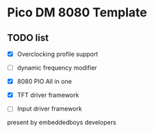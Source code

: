 # Pico DM 8080 Template

## TODO list

- [x] Overclocking profile support

- [ ] dynamic frequency modifier

- [x] 8080 PIO All in one

- [x] TFT driver framework

- [ ] Input driver framework

present by embeddedboys developers